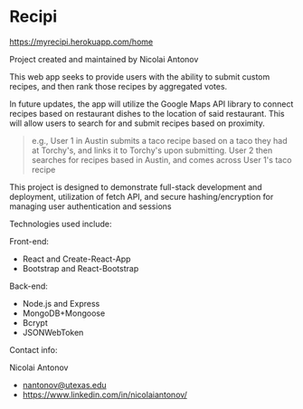 # Recipi

https://myrecipi.herokuapp.com/home

Project created and maintained by Nicolai Antonov

This web app seeks to provide users with the ability to submit custom recipes, and then rank those recipes by aggregated votes.

In future updates, the app will utilize the Google Maps API library to connect recipes based on restaurant dishes to the location of said restaurant. This will allow users to search for and submit recipes based on proximity.

>e.g., User 1 in Austin submits a taco recipe based on a taco they had at Torchy's, and links it to Torchy's upon submitting. User 2 then searches for recipes based in Austin, and comes across User 1's taco recipe 

This project is designed to demonstrate full-stack development and deployment, utilization of fetch API, and secure hashing/encryption for managing user authentication and sessions

Technologies used include:

Front-end:
- React and Create-React-App
- Bootstrap and React-Bootstrap

Back-end:
- Node.js and Express
- MongoDB+Mongoose
- Bcrypt
- JSONWebToken

Contact info:

Nicolai Antonov
- nantonov@utexas.edu
- https://www.linkedin.com/in/nicolaiantonov/
